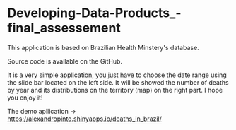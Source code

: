 # Developing-Data-Products_-final_assessement
This application is based on Brazilian Health Minstery's database.

Source code is available on the GitHub.

It is a very simple application, you just have to choose the date range using the slide bar located on the left side. 
It will be showed the number of deaths by year and its distributions on the territory (map) on the right part. I hope you enjoy it!

The demo apllication -> https://alexandropinto.shinyapps.io/deaths_in_brazil/
